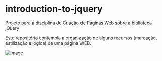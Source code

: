 # introduction-to-jquery
Projeto para a disciplina de Criação de Páginas Web sobre a biblioteca jQuery

Este repositório contempla a organização de alguns recursos (marcação, estilização e lógica) de uma página WEB.

![image](https://github.com/0renz/Introduction_To_JQuery/assets/86473140/3d127ac8-36e3-48b6-8d77-c40ac07213bb)

